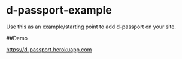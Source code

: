 d-passport-example
==================

Use this as an example/starting point to add d-passport on your site.

##Demo

https://d-passport.herokuapp.com

